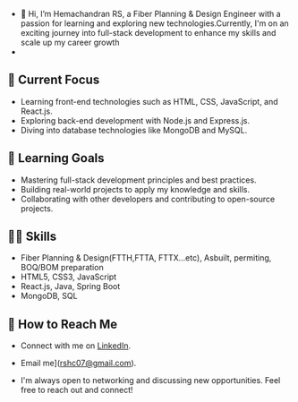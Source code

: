 - 👋 Hi, I’m Hemachandran RS, a Fiber Planning & Design Engineer with a passion for learning and exploring new technologies.Currently, I'm on an exciting journey into full-stack development to enhance my skills and scale up my career growth
-
## 🔭 Current Focus
- Learning front-end technologies such as HTML, CSS, JavaScript, and React.js.
- Exploring back-end development with Node.js and Express.js.
- Diving into database technologies like MongoDB and MySQL.
 
## 🌱 Learning Goals
- Mastering full-stack development principles and best practices.
- Building real-world projects to apply my knowledge and skills.
- Collaborating with other developers and contributing to open-source projects.
 
## 👨‍💻 Skills
- Fiber Planning & Design(FTTH,FTTA, FTTX...etc), Asbuilt, permiting, BOQ/BOM preparation
- HTML5, CSS3, JavaScript
- React.js, Java, Spring Boot
- MongoDB, SQL

## 🚀 How to Reach Me

- Connect with me on [LinkedIn]((https://www.linkedin.com/in/hemachandran-rs-a4637a16a/)).
- Email me](rshc07@gmail.com).

- I'm always open to networking and discussing new opportunities. Feel free to reach out and connect!


<!---
rshc07/rshc07 is a ✨ special ✨ repository because its `README.md` (this file) appears on your GitHub profile.
You can click the Preview link to take a look at your changes.
--->
